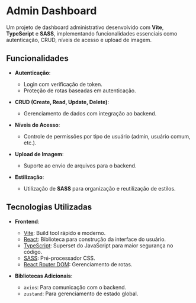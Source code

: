# Admin Dashboard

Um projeto de dashboard administrativo desenvolvido com **Vite**, **TypeScript** e **SASS**, implementando funcionalidades essenciais como autenticação, CRUD, níveis de acesso e upload de imagem.

## Funcionalidades

- **Autenticação**:
  - Login com verificação de token.
  - Proteção de rotas baseadas em autenticação.

- **CRUD (Create, Read, Update, Delete)**:
  - Gerenciamento de dados com integração ao backend.

- **Níveis de Acesso**:
  - Controle de permissões por tipo de usuário (admin, usuário comum, etc.).

- **Upload de Imagem**:
  - Suporte ao envio de arquivos para o backend.

- **Estilização**:
  - Utilização de **SASS** para organização e reutilização de estilos.

## Tecnologias Utilizadas

- **Frontend**:
  - [Vite](https://vitejs.dev/): Build tool rápido e moderno.
  - [React](https://reactjs.org/): Biblioteca para construção da interface do usuário.
  - [TypeScript](https://www.typescriptlang.org/): Superset do JavaScript para maior segurança no código.
  - [SASS](https://sass-lang.com/): Pré-processador CSS.
  - [React Router DOM](https://reactrouter.com/): Gerenciamento de rotas.

- **Bibliotecas Adicionais**:
  - `axios`: Para comunicação com o backend.
  - `zustand`: Para gerenciamento de estado global.
